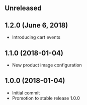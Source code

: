 ## Unreleased


## 1.2.0 (June  6, 2018)
- Introducing cart events

## 1.1.0 (2018-01-04)
- New product image configuration

## 1.0.0 (2018-01-04)
- Initial commit
- Promotion to stable release 1.0.0
